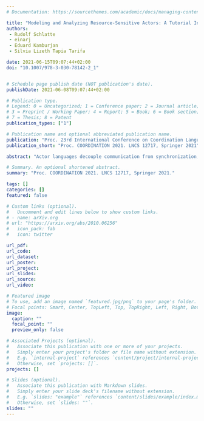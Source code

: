 ```yaml
---
# Documentation: https://sourcethemes.com/academic/docs/managing-content/

title: "Modeling and Analyzing Resource-Sensitive Actors: A Tutorial Introduction"
authors: 
 - Rudolf Schlatte
 - einarj 
 - Eduard Kamburjan
 - Silvia Lizeth Tapia Tarifa

date: 2021-06-15T09:07:44+02:00
doi: "10.1007/978-3-030-78142-2_1"


# Schedule page publish date (NOT publication's date).
publishDate: 2021-06-08T09:07:44+02:00

# Publication type.
# Legend: 0 = Uncategorized; 1 = Conference paper; 2 = Journal article;
# 3 = Preprint / Working Paper; 4 = Report; 5 = Book; 6 = Book section;
# 7 = Thesis; 8 = Patent
publication_types: ["1"]

# Publication name and optional abbreviated publication name.
publication: "Proc. 23rd International Conference on Coordination Languages and Models (COORDINATION 2021). LNCS 12717. © Springer 2021"
publication_short: "Proc. COORDINATION 2021. LNCS 12717, Springer 2021"

abstract: "Actor languages decouple communication from synchronization, which makes them suitable for distributed and scalable applications with flexible synchronization patterns, but also facilitates analysis. ABS is a timed actor-based modeling language which supports cooperative scheduling and the specification of timing- and resource-sensitive behavior. Cooperative scheduling allows a process which is executing in an actor to be suspended while it is waiting for an event to occur, such that another process in the same actor can execute. Timed semantics allows the specification of the temporal behavior of the modeled system. Resource-sensitive behavior takes a supply and demand perspective of execution, relating cost centers which provision resources to processes which require them. These modeling concepts have been used in ABS to model cloud computing, e.g., data-processing applications running on the Hadoop platform and micro-services running on containers orchestrated by Kubernetes. In this tutorial, we present ABS and its execution environment, and discuss the use of cooperative scheduling and resources in modeling cyber-physical systems and applications deployed on virtualized infrastructure."

# Summary. An optional shortened abstract.
summary: "Proc. COORDINATION 2021. LNCS 12717, Springer 2021."

tags: []
categories: []
featured: false

# Custom links (optional).
#   Uncomment and edit lines below to show custom links.
# - name: arXiv.org
# url: "https://arxiv.org/abs/2010.06256"
#   icon_pack: fab
#   icon: twitter

url_pdf:
url_code:
url_dataset:
url_poster:
url_project:
url_slides:
url_source:
url_video:

# Featured image
# To use, add an image named `featured.jpg/png` to your page's folder. 
# Focal points: Smart, Center, TopLeft, Top, TopRight, Left, Right, BottomLeft, Bottom, BottomRight.
image:
  caption: ""
  focal_point: ""
  preview_only: false

# Associated Projects (optional).
#   Associate this publication with one or more of your projects.
#   Simply enter your project's folder or file name without extension.
#   E.g. `internal-project` references `content/project/internal-project/index.md`.
#   Otherwise, set `projects: []`.
projects: []

# Slides (optional).
#   Associate this publication with Markdown slides.
#   Simply enter your slide deck's filename without extension.
#   E.g. `slides: "example"` references `content/slides/example/index.md`.
#   Otherwise, set `slides: ""`.
slides: ""
---
```

